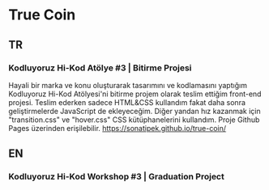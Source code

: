 # True Coin

## TR
### Kodluyoruz Hi-Kod Atölye #3 | Bitirme Projesi

Hayali bir marka ve konu oluşturarak tasarımını ve kodlamasını yaptığım Kodluyoruz Hi-Kod Atölyesi'ni bitirme projem olarak teslim ettiğim front-end projesi. Teslim ederken sadece HTML&CSS kullandım fakat daha sonra geliştirmelerde JavaScript de ekleyeceğim. Diğer yandan hız kazanmak için "transition.css" ve "hover.css" CSS kütüphanelerini kullandım. Proje Github Pages üzerinden erişilebilir.
https://sonatipek.github.io/true-coin/

## EN
### Kodluyoruz Hi-Kod Workshop #3 | Graduation Project
